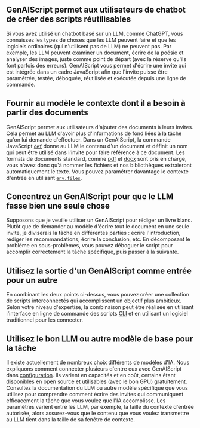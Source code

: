 ## GenAIScript permet aux utilisateurs de chatbot de créer des scripts réutilisables

Si vous avez utilisé un chatbot basé sur un LLM, comme ChatGPT, vous connaissez les types de choses que les LLM peuvent faire et que les logiciels ordinaires (qui n'utilisent pas de LLM) ne peuvent pas. Par exemple, les LLM peuvent examiner un document, écrire de la poésie et analyser des images, juste comme point de départ (avec la réserve qu'ils font parfois des erreurs). GenAIScript vous permet d'écrire une invite qui est intégrée dans un cadre JavaScript afin que l'invite puisse être paramétrée, testée, déboguée, réutilisée et exécutée depuis une ligne de commande.

## Fournir au modèle le contexte dont il a besoin à partir des documents

GenAIScript permet aux utilisateurs d'ajouter des documents à leurs invites. Cela permet au LLM d'avoir plus d'informations de fond liées à la tâche qu'on lui demande d'effectuer. Dans un GenAIScript, la commande JavaScript [`def`](../../reference/scripts/context/) donne au LLM le contenu d'un document et définit un nom qui peut être utilisé dans l'invite pour faire référence à ce document. Les formats de documents standard, comme [pdf](../../reference/scripts/pdf/) et [docx](../../reference/scripts/docx/) sont pris en charge, vous n'avez donc qu'à nommer les fichiers et nos bibliothèques extraieront automatiquement le texte. Vous pouvez paramétrer davantage le contexte d'entrée en utilisant [`env.files`](../../reference/scripts/context/).

## Concentrez un GenAIScript pour que le LLM fasse bien une seule chose

Supposons que je veuille utiliser un GenAIScript pour rédiger un livre blanc. Plutôt que de demander au modèle d'écrire tout le document en une seule invite, je diviserais la tâche en différentes parties : écrire l'introduction, rédiger les recommandations, écrire la conclusion, etc. En décomposant le problème en sous-problèmes, vous pouvez déboguer le script pour accomplir correctement la tâche spécifique, puis passer à la suivante.

## Utilisez la sortie d'un GenAIScript comme entrée pour un autre

En combinant les deux points ci-dessus, vous pouvez créer une collection de scripts interconnectés qui accomplissent un objectif plus ambitieux. Selon votre niveau d'expertise, la combinaison peut être réalisée en utilisant l'interface en ligne de commande des scripts [CLI](../../reference/cli/) et en utilisant un logiciel traditionnel pour les connecter.

## Utilisez le bon LLM ou autre modèle de base pour la tâche

Il existe actuellement de nombreux choix différents de modèles d'IA. Nous expliquons comment connecter plusieurs d'entre eux avec GenAIScript dans [configuration](../../getting-started/configuration/). Ils varient en capacités et en coût, certains étant disponibles en open source et utilisables (avec le bon GPU) gratuitement. Consultez la documentation du LLM ou autre modèle spécifique que vous utilisez pour comprendre comment écrire des invites qui communiquent efficacement la tâche que vous voulez que l'IA accomplisse. Les paramètres varient entre les LLM, par exemple, la taille du contexte d'entrée autorisée, alors assurez-vous que le contenu que vous voulez transmettre au LLM tient dans la taille de sa fenêtre de contexte.